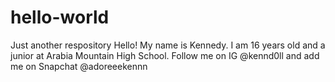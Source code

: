 # hello-world
Just another respository
Hello!
My name is Kennedy. I am 16 years old and a junior at Arabia Mountain High School. Follow me on IG @kennd0ll and add me on Snapchat @adoreeekennn
